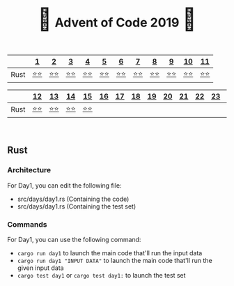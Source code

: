 <div align="center">
    <h1>
    <span style="font-size: 50px">🎄</span>
    Advent of Code 2019
    <span style="font-size: 50px">🎄</span>
    </h1>
</div>

<br />

<div align="center">

|           | <a href="https://adventofcode.com/2019/day/1">1</a>                                            | <a href="https://adventofcode.com/2019/day/2">2</a>                                            | <a href="https://adventofcode.com/2019/day/3">3</a>                                            | <a href="https://adventofcode.com/2019/day/4">4</a>                                            | <a href="https://adventofcode.com/2019/day/5">5</a>                                            | <a href="https://adventofcode.com/2019/day/6">6</a>                                            | <a href="https://adventofcode.com/2019/day/7">7</a>                                           | <a href="https://adventofcode.com/2019/day/8">8</a>                                         | <a href="https://adventofcode.com/2019/day/9">9</a>                                            | <a href="https://adventofcode.com/2019/day/10">10</a>                                           | <a href="https://adventofcode.com/2019/day/11">11</a>                                            |
| --------- | ---------------------------------------------------------------------------------------------- | ---------------------------------------------------------------------------------------------- | ---------------------------------------------------------------------------------------------- | ---------------------------------------------------------------------------------------------- | ---------------------------------------------------------------------------------------------- | ---------------------------------------------------------------------------------------------- | --------------------------------------------------------------------------------------------- | ------------------------------------------------------------------------------------------- | ---------------------------------------------------------------------------------------------- | ----------------------------------------------------------------------------------------------- | ------------------------------------------------------------------------------------------------ |
| Rust      | <a href="http://github.com/baspar/adventofcode2019/tree/master/src/days/day1.rs">⭐⭐</a> | <a href="http://github.com/baspar/adventofcode2019/tree/master/src/days/day2.rs">⭐⭐</a> | <a href="http://github.com/baspar/adventofcode2019/tree/master/src/days/day3.rs">⭐⭐</a> | <a href="http://github.com/baspar/adventofcode2019/tree/master/src/days/day4.rs">⭐⭐</a> | <a href="http://github.com/baspar/adventofcode2019/tree/master/src/days/day5.rs">⭐⭐</a> | <a href="http://github.com/baspar/adventofcode2019/tree/master/src/days/day6.rs">⭐⭐</a> | <a href="http://github.com/baspar/adventofcode2019/tree/master/src/days/day7.rs">⭐⭐</a> | <a href="http://github.com/baspar/adventofcode2019/tree/master/src/days/day8.rs">⭐⭐</a> | <a href="http://github.com/baspar/adventofcode2019/tree/master/src/days/day9.rs">⭐⭐</a> | <a href="http://github.com/baspar/adventofcode2019/tree/master/src/days/day10.rs">⭐⭐</a> | <a href="http://github.com/baspar/adventofcode2019/tree/master/src/days/day11.rs">⭐⭐</a>   |

|           | <a href="https://adventofcode.com/2019/day/12">12</a>                                          | <a href="https://adventofcode.com/2019/day/13">13</a>                                          | <a href="https://adventofcode.com/2019/day/14">14</a>                                          | <a href="https://adventofcode.com/2019/day/15">15</a>                                      | <a href="https://adventofcode.com/2019/day/16">16</a>                                       | <a href="https://adventofcode.com/2019/day/17">17</a>                                       | <a href="https://adventofcode.com/2019/day/18">18</a>                                       | <a href="https://adventofcode.com/2019/day/19">19</a>                                       | <a href="https://adventofcode.com/2019/day/20">20</a>                                       | <a href="https://adventofcode.com/2019/day/21">21</a>                                       | <a href="https://adventofcode.com/2019/day/22">22</a>                                       | <a href="https://adventofcode.com/2019/day/23">23</a>                                       | <a href="https://adventofcode.com/2019/day/24">24</a>                                      | <a href="https://adventofcode.com/2019/day/25">25</a>                                      |
| --------- | ---------------------------------------------------------------------------------------------- | ---------------------------------------------------------------------------------------------- | ---------------------------------------------------------------------------------------------- | ------------------------------------------------------------------------------------------ | ------------------------------------------------------------------------------------------- | ------------------------------------------------------------------------------------------- | ------------------------------------------------------------------------------------------- | ------------------------------------------------------------------------------------------- | ------------------------------------------------------------------------------------------- | ------------------------------------------------------------------------------------------- | ------------------------------------------------------------------------------------------- | ------------------------------------------------------------------------------------------- | ------------------------------------------------------------------------------------------ | ------------------------------------------------------------------------------------------ |
| Rust      | <a href="http://github.com/baspar/adventofcode2019/tree/master/src/days/day12.rs">⭐⭐</a>| <a href="http://github.com/baspar/adventofcode2019/tree/master/src/days/day13.rs">⭐⭐</a>| <a href="http://github.com/baspar/adventofcode2019/tree/master/src/days/day14.rs">⭐⭐</a>| <a href="http://github.com/baspar/adventofcode2019/tree/master/src/days/day15.rs">⭐⭐</a>| <a href="http://github.com/baspar/adventofcode2019/tree/master/src/days/day16.rs"> </a>| <a href="http://github.com/baspar/adventofcode2019/tree/master/src/days/day17.rs"> </a>| <a href="http://github.com/baspar/adventofcode2019/tree/master/src/days/day18.rs"> </a>| <a href="http://github.com/baspar/adventofcode2019/tree/master/src/days/day19.rs"> </a>| <a href="http://github.com/baspar/adventofcode2019/tree/master/src/days/day20.rs"> </a>| <a href="http://github.com/baspar/adventofcode2019/tree/master/src/days/day21.rs"> </a>| <a href="http://github.com/baspar/adventofcode2019/tree/master/src/days/day22.rs"> </a>| <a href="http://github.com/baspar/adventofcode2019/tree/master/src/days/day23.rs"> </a>| <a href="http://github.com/baspar/adventofcode2019/tree/master/src/days/day24.rs"></a>| <a href="http://github.com/baspar/adventofcode2019/tree/master/src/days/day25.rs"></a>|

</div>

<br />

## Rust

### Architecture

For Day1, you can edit the following file:
 - src/days/day1.rs (Containing the code)
 - src/days/day1.rs (Containing the test set)

### Commands

For Day1, you can use the following command:
 - `cargo run day1` to launch the main code that'll run the input data
 - `cargo run day1 "INPUT DATA"` to launch the main code that'll run the given input data
 - `cargo test day1` or `cargo test day1:` to launch the test set

